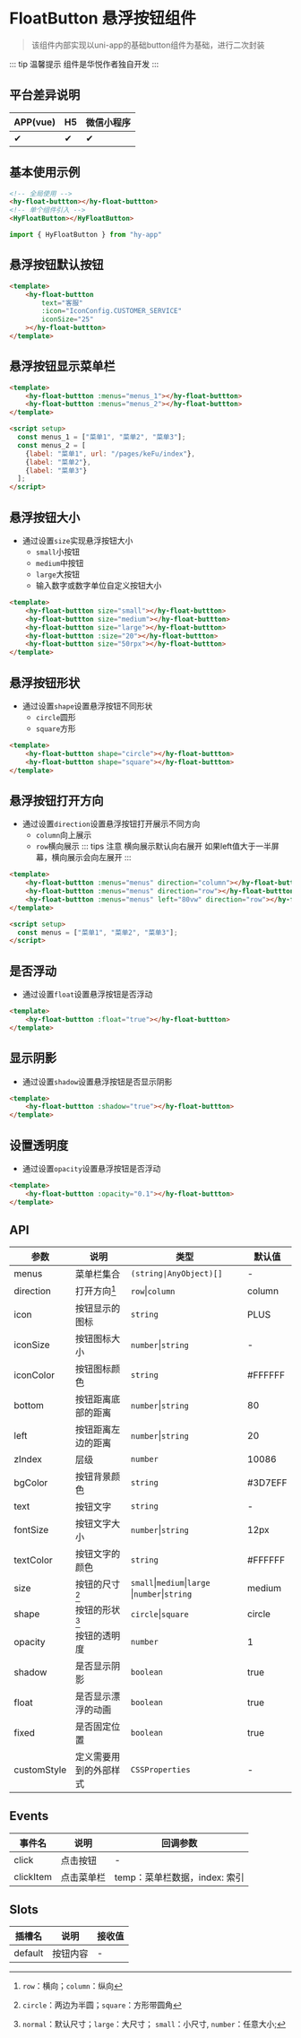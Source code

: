# FloatButton 悬浮按钮组件
> 该组件内部实现以uni-app的基础button组件为基础，进行二次封装

::: tip 温馨提示
组件是华悦作者独自开发
:::

## 平台差异说明

| APP(vue) | H5 | 微信小程序 |
|----------|----|-------|
| ✔        | ✔  | ✔     |

## 基本使用示例

```html
<!-- 全局使用 -->
<hy-float-buttton></hy-float-buttton>
<!-- 单个组件引入 -->
<HyFloatButton></HyFloatButton>
```
```ts
import { HyFloatButton } from "hy-app"
```

## 悬浮按钮默认按钮
```html
<template>
    <hy-float-buttton
        text="客服"
        :icon="IconConfig.CUSTOMER_SERVICE"
        iconSize="25"
    ></hy-float-buttton>
</template>
```

## 悬浮按钮显示菜单栏
```html
<template>
    <hy-float-buttton :menus="menus_1"></hy-float-buttton>
    <hy-float-buttton :menus="menus_2"></hy-float-buttton>
</template>

<script setup>
  const menus_1 = ["菜单1", "菜单2", "菜单3"];
  const menus_2 = [
    {label: "菜单1", url: "/pages/keFu/index"},
    {label: "菜单2"},
    {label: "菜单3"}
  ];
</script>
```

## 悬浮按钮大小
- 通过设置`size`实现悬浮按钮大小
  - `small`小按钮
  - `medium`中按钮
  - `large`大按钮
  - 输入数字或数字单位自定义按钮大小
```html
<template>
    <hy-float-buttton size="small"></hy-float-buttton>
    <hy-float-buttton size="medium"></hy-float-buttton>
    <hy-float-buttton size="large"></hy-float-buttton>
    <hy-float-buttton :size="20"></hy-float-buttton>
    <hy-float-buttton size="50rpx"></hy-float-buttton>
</template>
```


## 悬浮按钮形状
- 通过设置`shape`设置悬浮按钮不同形状
  - `circle`圆形
  - `square`方形
```html
<template>
    <hy-float-buttton shape="circle"></hy-float-buttton>
    <hy-float-buttton shape="square"></hy-float-buttton>
</template>
```

## 悬浮按钮打开方向
- 通过设置`direction`设置悬浮按钮打开展示不同方向
  - `column`向上展示
  - `row`横向展示
::: tips 注意
横向展示默认向右展开
如果left值大于一半屏幕，横向展示会向左展开
:::
```html
<template>
    <hy-float-buttton :menus="menus" direction="column"></hy-float-buttton>
    <hy-float-buttton :menus="menus" direction="row"></hy-float-buttton>
    <hy-float-buttton :menus="menus" left="80vw" direction="row"></hy-float-buttton>
</template>

<script setup>
  const menus = ["菜单1", "菜单2", "菜单3"];
</script>
```

## 是否浮动
- 通过设置`float`设置悬浮按钮是否浮动
```html
<template>
    <hy-float-buttton :float="true"></hy-float-buttton>
</template>
```

## 显示阴影
- 通过设置`shadow`设置悬浮按钮是否显示阴影
```html
<template>
    <hy-float-buttton :shadow="true"></hy-float-buttton>
</template>
```

## 设置透明度
- 通过设置`opacity`设置悬浮按钮是否浮动
```html
<template>
    <hy-float-buttton :opacity="0.1"></hy-float-buttton>
</template>
```

## API

| 参数          | 说明          | 类型                                              | 默认值     |
|-------------|-------------|-------------------------------------------------|---------|
| menus       | 菜单栏集合       | `(string\|AnyObject)[]`                         | -       |
| direction   | 打开方向[^1]    | `row`\|`column`                                 | column  |
| icon        | 按钮显示的图标     | `string`                                        | PLUS    |
| iconSize    | 按钮图标大小      | `number`\|`string`                              | -       |
| iconColor   | 按钮图标颜色      | `string`                                        | #FFFFFF |
| bottom      | 按钮距离底部的距离   | `number`\|`string`                              | 80      |
| left        | 按钮距离左边的距离   | `number`\|`string`                              | 20      |
| zIndex      | 层级          | `number`                                        | 10086   |
| bgColor     | 按钮背景颜色      | `string`                                        | #3D7EFF |
| text        | 按钮文字        | `string`                                        | -       |
| fontSize    | 按钮文字大小      | `number`\|`string`                              | 12px    |
| textColor   | 按钮文字的颜色     | `string`                                        | #FFFFFF |
| size        | 按钮的尺寸[^2]   | `small`\|`medium`\|`large` \|`number`\|`string` | medium  |
| shape       | 按钮的形状[^3]   | `circle`\|`square`                              | circle  |
| opacity     | 按钮的透明度      | `number`                                        | 1       |
| shadow      | 是否显示阴影      | `boolean`                                       | true    |
| float       | 是否显示漂浮的动画   | `boolean`                                       | true    |
| fixed       | 是否固定位置      | `boolean`                                       | true    |
| customStyle | 定义需要用到的外部样式 | `CSSProperties`                                 | -       |

## Events

| 事件名       | 说明    | 回调参数                 |
|-----------|-------|----------------------|
| click     | 点击按钮  | -                    |
| clickItem | 点击菜单栏 | temp：菜单栏数据，index: 索引 |

## Slots

| 插槽名     | 说明   | 接收值 |
|---------|------|-----|
| default | 按钮内容 | -   |


[^1]: `row`：横向；`column`：纵向
[^2]: `circle`：两边为半圆；`square`：方形带圆角
[^3]: `normal`：默认尺寸；`large`：大尺寸； `small`：小尺寸, `number`：任意大小;

<demo-model url="pages/components/floatButton/floatButton"></demo-model>